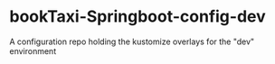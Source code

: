 # bookTaxi-Springboot-config-dev
A configuration repo holding the kustomize overlays for the "dev" environment
